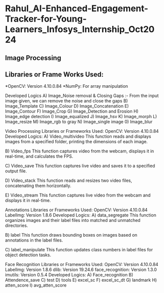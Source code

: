 # Rahul_AI-Enhanced-Engagement-Tracker-for-Young-Learners_Infosys_Internship_Oct2024

## Image Processing

## Libraries or Frame Works Used:
*OpenCV: Version 4.10.0.84
*NumPy: For array manipulation

Developed Logics
A) Image_Noise removal & Closing Gaps :-
From the input image given, we can remove the noise and close the gaps
B) Image_Template
C) Image_Colour
D) Image_Concatenation
E) Image_Contour
F) Image_Crop
G) Image_Detection and Erosion
H) Image_edge detection
I) Image_equalized
J) Image_hsv
K) Image_morph
L) Image_resize
M) Image_rgb to gray
N) Image_single image
0) Image_blur


Video Processing
Libraries or Frameworks Used:
OpenCV: Version 4.10.0.84
Developed Logics:
A) Video_multivideo
This function reads and displays images from a specified folder, printing the dimensions of each image.

B) Video_fps
This function captures video from the webcam, displays it in real-time, and calculates the FPS.

C) Video_save
This function captures live video and saves it to a specified output file.

D) Video_stack
This function reads and resizes two video files, concatenating them horizontally.

E) Video_stream
This function captures live video from the webcam and displays it in real-time.

Annotations
Libraries or Frameworks Used:
OpenCV: Version 4.10.0.84
LabelImg: Version 1.8.6
Developed Logics:
A) data_segregate
This function organizes images and their label files into matched and unmatched directories.

B) label
This function draws bounding boxes on images based on annotations in the label files.

C) label_manipulate
This function updates class numbers in label files for object detection tasks.

Face Recognition
Libraries or Frameworks Used:
OpenCV: Version 4.10.0.84
LabelImg: Version 1.8.6
dlib: Version 19.24.6
face_recognition: Version 1.3.0
imutils: Version 0.5.4
Developed Logics:
A) Face_recognition
B) Attendence_save
C) test
D) tools
E) excel_sc
F) excel_sc_dt
G) landmark
H) atten_score
I) avg_atten_score
